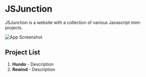 # JSJunction
JSJunction is a website with a collection of various Javascript mini-projects.

![App Screenshot](https://via.placeholder.com/468x300?text=App+Screenshot+Here)

## Project List
1. **Hundo** - Description
2. **Rewind** - Description
